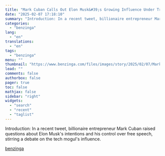 ```yaml
---
title: "Mark Cuban Calls Out Elon Musk&#39;s Growing Influence Under Trump: &#39;On A Mission To Make Himself...Above And Beyond The President Of The United States&#39;"
date: "2025-02-07 17:18:10"
summary: "Introduction: In a recent tweet, billionaire entrepreneur Mark Cuban raised questions about Elon Musk&#39;s intentions and his control over free speech, stirring a debate on the tech mogul&#39;s influence."
categories:
  - "benzinga"
lang:
  - "en"
translations:
  - "en"
tags:
  - "benzinga"
menu: ""
thumbnail: "https://www.benzinga.com/files/images/story/2025/02/07/Mark-Cuban-Cites-Noted-Economist-To-Dish.jpeg"
lead: ""
comments: false
authorbox: false
pager: true
toc: false
mathjax: false
sidebar: "right"
widgets:
  - "search"
  - "recent"
  - "taglist"
---
```


Introduction: In a recent tweet, billionaire entrepreneur Mark Cuban raised questions about Elon Musk's intentions and his control over free speech, stirring a debate on the tech mogul's influence.

[benzinga](https://www.benzinga.com/markets/25/02/43554357/mark-cuban-calls-out-elon-musks-growing-influence-under-trump-on-a-mission-to-make-himself-above-and-beyond-the-president-of-the-united-states)
